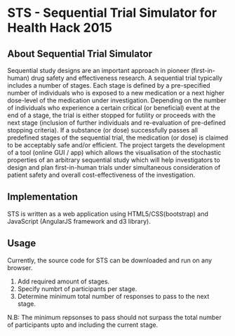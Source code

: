 # STS - Sequential Trial Simulator for Health Hack 2015

<h2>About Sequential Trial Simulator</h2>

Sequential study designs are an important approach in pioneer (first-in-human) drug safety and effectiveness research. A sequential trial typically includes a number of stages. Each stage is defined by a pre-specified number of individuals who is exposed to a new medication or a next higher dose-level of the medication under investigation. Depending on the number of individuals who experience a certain critical (or beneficial) event at the end of a stage, the trial is either stopped for futility or proceeds with the next stage (inclusion of further individuals and re-evaluation of pre-defined stopping criteria). If a substance (or dose) successfully passes all predefined stages of the sequential trial, the medication (or dose) is claimed to be acceptably safe and/or efficient. The project targets the development of a tool (online GUI / app) which allows the visualisation of the stochastic properties of an arbitrary sequential study which will help investigators to design and plan first-in-human trials under simultaneous consideration of patient safety and overall cost-effectiveness of the investigation.

<h2>Implementation</h2>

STS is written as a web application using HTML5/CSS(bootstrap) and JavaScript (AngularJS framework and d3 library).

<h2>Usage</h2>

Currently, the source code for STS can be downloaded and run on any browser.

1. Add required amount of stages.
2. Specify numbrt of participants per stage.
3. Determine minimum total number of responses to pass to the next stage.

N.B: The minimum repsonses to pass should not surpass the total number of participants upto and including the current stage.
